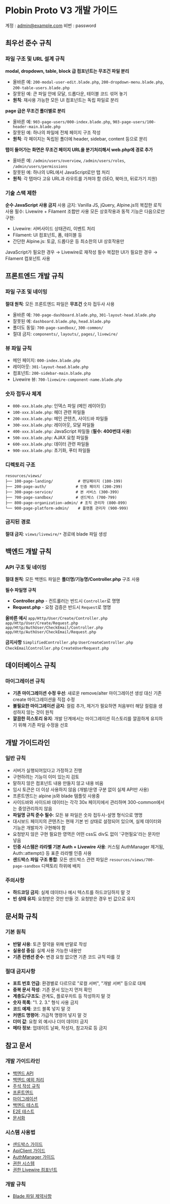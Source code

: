 # Plobin Proto V3 개발 가이드

계정 : admin@example.com
비번 : password

## 최우선 준수 규칙

### 파일 구조 및 URL 설계 규칙
**modal, dropdown, table, block 급 컴포넌트는 무조건 파일 분리**
- 올바른 예: `200-modal-user-edit.blade.php`, `200-dropdown-menu.blade.php`, `200-table-users.blade.php`
- 잘못된 예: 큰 파일 안에 모달, 드롭다운, 테이블 코드 섞어 놓기
- **원칙**: 재사용 가능한 모든 UI 컴포넌트는 독립 파일로 분리

**page 급은 무조건 폴더별로 분리**
- 올바른 예: `903-page-users/000-index.blade.php`, `903-page-users/100-header-main.blade.php`
- 잘못된 예: 하나의 파일에 전체 페이지 구조 작성
- **원칙**: 각 페이지는 독립된 폴더에 header, sidebar, content 등으로 분리

**탭이 들어가는 화면은 무조건 페이지 URL을 분기처리해서 web.php에 경로 추가**
- 올바른 예: `/admin/users/overview`, `/admin/users/roles`, `/admin/users/permissions`
- 잘못된 예: 하나의 URL에서 JavaScript로만 탭 처리
- **원칙**: 각 탭마다 고유 URL과 라우트를 가져야 함 (SEO, 북마크, 뒤로가기 지원)

### 기술 스택 제한
**순수 JavaScript 사용 금지**
사용 금지: Vanilla JS, jQuery, Alpine.js의 복잡한 로직
사용 필수: Livewire + Filament 조합만 사용
모든 상호작용과 동적 기능은 다음으로만 구현:
- Livewire: 서버사이드 상태관리, 이벤트 처리
- Filament: UI 컴포넌트, 폼, 테이블 등
- 간단한 Alpine.js: 토글, 드롭다운 등 최소한의 UI 상호작용만

JavaScript가 필요한 경우 → Livewire로 재작성 필수
복잡한 UI가 필요한 경우 → Filament 컴포넌트 사용

## 프론트엔드 개발 규칙

### 파일 구조 및 네이밍
**절대 원칙**: 모든 프론트엔드 파일은 **무조건** 숫자 접두사 사용
- 올바른 예: `700-page-dashboard.blade.php`, `301-layout-head.blade.php`
- 잘못된 예: `dashboard.blade.php`, `head.blade.php`
- 폴더도 동일: `700-page-sandbox/`, `300-common/`
- 절대 금지: `components/`, `layouts/`, `pages/`, `livewire/`

### 뷰 파일 규칙
- 메인 페이지: `000-index.blade.php`
- 레이아웃: `301-layout-head.blade.php`
- 컴포넌트: `200-sidebar-main.blade.php`
- Livewire 뷰: `700-livewire-component-name.blade.php`

### 숫자 접두사 체계
- `000-xxx.blade.php`: 인덱스 파일 (메인 레이아웃)
- `100-xxx.blade.php`: 헤더 관련 파일들
- `200-xxx.blade.php`: 메인 콘텐츠, 사이드바 파일들
- `300-xxx.blade.php`: 레이아웃, 모달 파일들
- `400-xxx.blade.php`: JavaScript 파일들 (**필수: 400번대 사용**)
- `500-xxx.blade.php`: AJAX 요청 파일들
- `600-xxx.blade.php`: 데이터 관련 파일들
- `900-xxx.blade.php`: 초기화, 푸터 파일들

### 디렉토리 구조
```
resources/views/
├── 100-page-landing/           # 랜딩페이지 (100-199)
├── 200-page-auth/             # 인증 페이지 (200-299)
├── 300-page-service/          # 본 서비스 (300-399)
├── 700-page-sandbox/          # 샌드박스 (700-799)
├── 800-page-organization-admin/ # 조직 관리자 (800-899)
└── 900-page-platform-admin/    # 플랫폼 관리자 (900-999)
```

### 금지된 경로
**절대 금지**: `views/livewire/*` 경로에 blade 파일 생성

## 백엔드 개발 규칙

### API 구조 및 네이밍
**절대 원칙**: 모든 백엔드 파일은 **폴더명/기능명/Controller.php** 구조 사용

**필수 파일명 규칙**
- **Controller.php** - 컨트롤러는 반드시 `Controller`로 명명
- **Request.php** - 요청 검증은 반드시 `Request`로 명명

**올바른 예시**
`app/Http/User/Create/Controller.php`
`app/Http/User/Create/Request.php`
`app/Http/AuthUser/CheckEmail/Controller.php`
`app/Http/AuthUser/CheckEmail/Request.php`

**금지사항**
`SimplifiedController.php`
`UserCreateController.php`
`CheckEmailController.php`
`CreateUserRequest.php`

## 데이터베이스 규칙

### 마이그레이션 규칙
- **기존 마이그레이션 수정 우선**: 새로운 remove/alter 마이그레이션 생성 대신 기존 create 마이그레이션을 직접 수정
- **불필요한 마이그레이션 금지**: 컬럼 추가, 제거가 필요하면 처음부터 해당 컬럼을 생성하지 않는 것이 원칙
- **깔끔한 히스토리 유지**: 개발 단계에서는 마이그레이션 히스토리를 깔끔하게 유지하기 위해 기존 파일 수정을 선호

## 개발 가이드라인

### 일반 규칙
- 서버가 실행되어있다고 가정하고 진행
- 구현하려는 기능이 이미 있는지 검토
- 말하지 않은 컴포넌트 내용 만들지 않고 내용 비움
- 임시 토큰은 더 이상 사용하지 않음 (개발/운영 구분 없이 실제 API만 사용)
- 프론트엔드는 alpine js와 blade 템플릿 사용중
- 사이드바와 사이드바 데이터는 각각 30x 페이지에서 관리하며 300-common에서는 중앙관리하지 않음
- **파일명 규칙 준수 필수**: 모든 뷰 파일은 숫자 접두사-설명 형식으로 명명
- 대시보드 페이지의 콘텐츠는 현재 기본 빈 상태로 설정되어 있으며, 실제 데이터와 기능은 개발자가 구현해야 함
- 요청받지 않은 구현 필요한 영역은 어떤 css도 div도 없이 '구현필요'라는 문자만 넣음
- **인증 시스템은 라라벨 기본 Auth + Livewire 사용**: 커스텀 AuthManager 제거됨, Auth::attempt() 등 표준 라라벨 인증 사용
- **샌드박스 파일 구조 통합**: 모든 샌드박스 관련 파일은 `resources/views/700-page-sandbox` 디렉토리 하위에 배치

### 주의사항
- **하드코딩 금지**: 실제 데이터나 예시 텍스트를 하드코딩하지 말 것
- **빈 상태 유지**: 요청받은 것만 만들 것. 요청받은 경우 빈 값으로 유지

## 문서화 규칙

### 기본 원칙
- **반말 사용**: 토큰 절약을 위해 반말로 작성
- **실용성 중심**: 실제 사용 가능한 내용만
- **기존 컨벤션 준수**: 변경 요청 없으면 기존 코드 규칙 따를 것

### 절대 금지사항
- **포트 번호 언급**: 환경별로 다르므로 "로컬 서버", "개발 서버" 등으로 대체
- **중복 문서 작성**: 기존 문서 있는지 먼저 확인
- **계층도/구조도**: 관계도, 플로우차트 등 작성하지 말 것
- **숫자 목록**: "1. 2. 3." 형식 사용 금지
- **코드 예제**: 코드 블록 넣지 말 것
- **커맨드 명령어**: 가급적 명령어 넣지 말 것
- **더미 값**: 요청 외 예시나 더미 데이터 금지
- **메타 정보**: 업데이트 날짜, 작성자, 참고자료 등 금지

## 참고 문서

### 개발 가이드라인
- [백엔드 API](docs/CODING-BACKEND-API.md)
- [백엔드 예외 처리](docs/CODING-BACKEND-EXCEPTION.md)
- [주석 작성 규칙](docs/CODING-COMMENT.md)
- [프론트엔드](docs/CODING-FRONTEND.md)
- [마이그레이션](docs/CODING-MIGRATION.md)
- [백엔드 테스트](docs/CODING-TEST-BACKEND.md)
- [E2E 테스트](docs/CODING-TEST-E2E.md)
- [문서화](docs/DOCUMENTATION.md)

### 시스템 사용법
- [샌드박스 가이드](docs/AI-SANDBOX-GUIDE.md)
- [ApiClient 가이드](docs/API-CLIENT-GUIDE.md)
- [AuthManager 가이드](docs/AUTH-MANAGER-GUIDE.md)
- [권한 시스템](docs/PERMISSION-SYSTEM.md)
- [권한 Livewire 컴포넌트](docs/PERMISSION-LIVEWIRE-COMPONENTS.md)

### 개발 규칙
- [Blade 파일 제약사항](docs/BLADE_FILE_RESTRICTIONS.md)
